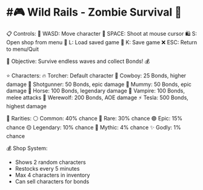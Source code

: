 #🎮 Wild Rails - Zombie Survival 🧟
================================

📋 Controls:
🎯 WASD: Move character
🔫 SPACE: Shoot at mouse cursor
🛍️ S: Open shop from menu
💾 L: Load saved game
💾 K: Save game
❌ ESC: Return to menu/Quit

🎯 Objective: 
Survive endless waves and collect Bonds! 💰

⭐ Characters:
🔥 Torcher: Default character
🤠 Cowboy: 25 Bonds, higher damage
🔫 Shotgunner: 50 Bonds, epic damage
🧟 Mummy: 50 Bonds, epic damage
🐎 Horse: 100 Bonds, legendary damage
🧛 Vampire: 100 Bonds, melee attacks
🐺 Werewolf: 200 Bonds, AOE damage
⚡ Tesla: 500 Bonds, highest damage

💎 Rarities:
⚪ Common: 40% chance
🔷 Rare: 30% chance
🟣 Epic: 15% chance
🟡 Legendary: 10% chance
🔮 Mythic: 4% chance
✨ Godly: 1% chance

💰 Shop System:
- Shows 2 random characters
- Restocks every 5 minutes
- Max 4 characters in inventory
- Can sell characters for bonds
